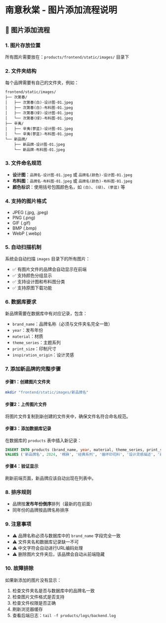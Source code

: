 # 南意秋棠 - 图片添加流程说明

## 📂 图片添加流程

### 1. 图片存放位置
所有图片需要放在：`products/frontend/static/images/` 目录下

### 2. 文件夹结构
每个品牌需要有自己的文件夹，例如：
```
frontend/static/images/
├── 次第春/
│   ├── 次第春(白)-设计图-01.jpeg
│   ├── 次第春(白)-布料图-01.jpeg
│   ├── 次第春(绿)-设计图-01.jpeg
│   └── 次第春(绿)-布料图-01.jpeg
├── 辛夷/
│   ├── 辛夷(蓼蓝)-设计图-01.jpeg
│   └── 辛夷(蓼蓝)-布料图-01.jpeg
└── 新品牌/
    ├── 新品牌-设计图-01.jpeg
    └── 新品牌-布料图-01.jpeg
```

### 3. 文件命名规范
- **设计图**：`品牌名-设计图-01.jpeg` 或 `品牌名(颜色)-设计图-01.jpeg`
- **布料图**：`品牌名-布料图-01.jpeg` 或 `品牌名(颜色)-布料图-01.jpeg`
- **颜色标识**：使用括号包围颜色名，如 `(白)`、`(绿)`、`(蓼蓝)` 等

### 4. 支持的图片格式
- JPEG (.jpg, .jpeg)
- PNG (.png)
- GIF (.gif)
- BMP (.bmp)
- WebP (.webp)

### 5. 自动扫描机制
系统会自动扫描 `images` 目录下的所有图片：
- ✅ 有图片文件的品牌会自动显示在前端
- ✅ 支持颜色分组显示
- ✅ 支持设计图和布料图分类
- ✅ 支持原图下载功能

### 6. 数据库要求
新品牌需要在数据库中有对应记录，包含：
- `brand_name`：品牌名称（必须与文件夹名完全一致）
- `year`：发布年份
- `material`：材质
- `theme_series`：主题系列
- `print_size`：印制尺寸
- `inspiration_origin`：设计灵感

### 7. 添加新品牌的完整步骤

#### 步骤1：创建图片文件夹
```bash
mkdir "frontend/static/images/新品牌名"
```

#### 步骤2：上传图片文件
将图片文件复制到新创建的文件夹中，确保文件名符合命名规范。

#### 步骤3：添加数据库记录
在数据库的 `products` 表中插入新记录：
```sql
INSERT INTO products (brand_name, year, material, theme_series, print_size, inspiration_origin, title, publish_month)
VALUES ('新品牌名', 2024, '棉麻', '经典系列', '循环印花料', '设计灵感描述', '新品牌名', '2024-01');
```

#### 步骤4：验证显示
刷新前端页面，新品牌应该自动出现在列表中。

### 8. 排序规则
- 品牌按**发布年份倒序**排列（最新的在前面）
- 同年份的品牌按品牌名称排序

### 9. 注意事项
- ⚠️ 品牌名称必须与数据库中的 `brand_name` 字段完全一致
- ⚠️ 文件夹名和数据库记录缺一不可
- ⚠️ 中文字符会自动进行URL编码处理
- ⚠️ 删除图片文件夹后，该品牌会自动从前端隐藏

### 10. 故障排除
如果新添加的图片没有显示：
1. 检查文件夹名是否与数据库中的品牌名一致
2. 检查图片文件格式是否支持
3. 检查文件权限是否正确
4. 刷新浏览器缓存
5. 查看后端日志：`tail -f products/logs/backend.log` 